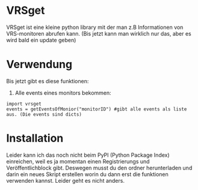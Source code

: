 # VRSget
VRSget ist eine kleine python library mit der man z.B Informationen von VRS-monitoren abrufen kann. (Bis jetzt kann man wirklich nur das, aber es wird bald ein update geben)

# Verwendung
Bis jetzt gibt es diese funktionen:

1. Alle events eines monitors bekommen:
```
import vrsget
events = getEventsOfMonior("monitorID") #gibt alle events als liste aus. (Die events sind dicts)
```

# Installation
Leider kann ich das noch nicht beim PyPI (Python Package Index) einreichen, weil es ja momentan einen Registrierungs und Veröffentlichblock gibt.
Deswegen musst du den ordner herunterladen und darin ein neues Skript erstellen worin du dann erst die funktionen verwenden kannst.
Leider geht es nicht anders.
